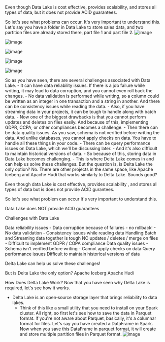 
 Even though Data Lake is cost effective, provides scalability, and stores all types of data, but it does not provide
 ACID guarantees. 

So let's see what problems can occur.
 It's very important to understand this. 
Let's say you have a folder in Data Lake to store sales data, and two partition files are
 already stored there, part file 1 and part file 2. ![image](https://user-images.githubusercontent.com/24469318/212116352-2cebdb28-6b3d-4082-aee9-14d7cdb5a558.png)


![image](https://user-images.githubusercontent.com/24469318/212116452-86a31bd2-a29b-41e0-aa76-5fb6b5b3fc5a.png)


![image](https://user-images.githubusercontent.com/24469318/212116564-d7ccb407-b87c-49ee-b760-fb330a1f554b.png)


![image](https://user-images.githubusercontent.com/24469318/212116722-d7d3ef57-794e-416e-9995-ed7d8098ca72.png)


![image](https://user-images.githubusercontent.com/24469318/212116794-87c5d254-20f0-4967-aeeb-633dcad8af2b.png)




 So as you have seen, there are several challenges associated with Data Lake.
	-  It can have data reliability issues. If there is a job failure while writing, it may lead to data corruption, and you cannot even roll back the changes. 
	- No data validation is performed while writing, so a column could be written as an integer in one transaction and a string in another. And there can be consistency issues while reading the data.
	-  Also, if you have streaming data in your projects, it can be tough to handle along with batch data. 
	- Now one of the biggest drawbacks is that you cannot perform updates and deletes on files easily. And because of this, implementing GDPR, CCPA, or other compliances becomes a challenge. 
	- Then there can be data quality issues. As you saw, schema is not verified before writing the data. And unlike databases, you cannot apply checks on data. You have to handle all these things in your code. 
	- There can be query performance issues on Data Lake, which we'll be discussing later.
	-  And it's also difficult to maintain historical versions of data. 
	- So because of this, storing data in Data Lake becomes challenging. 
	- This is where Delta Lake comes in and can help us solve these challenges.
 But the question is, is Delta Lake the only option? No. 
There are other projects in the same space, like Apache Iceberg and Apache Hudi that works similarly to Delta Lake. Sounds good?

Even though data Lake is cost effective, provides scalability , and stores all types of data but is does not provide ACID gurantees.



So let's see what problem can occur 
It's very important to understand this.

Data Lake does NOT provide ACID guarantees



Challenges with Data Lake

Data reliability issues
	- Data corruption because of failures - no rollback!
	- No data validation
	- Consistency issues while reading data
Handling Batch and Streaming data together is tough
NO updates / deletes / merge on files
	- Difficult to implement GDPR / COPA compliance
Data quality issues
	- Schema isn't verified before writing
	- Cannot apply checks on data
Query performance issues
Difficult to maintain historical versions of data




Delta Lake can help us solve these challenges!




But is Delta Lake the only option?
Apache Iceberg
Apache Hudi


How Does Delta Lake Work?
Now that you have seen why Delta Lake is required, let's see how it works.
 -  Delta Lake is an open‑source storage layer that brings reliability to data lakes.
	-  Think of this like a small utility that you need to install on your Spark cluster. 
All right, so first let's see how to save the data in Parquet format. If you're not aware about Parquet, basically, it's a columnar format for files. Let's say you have created a DataFrame in Spark. Now when you save this DataFrame in parquet format, it will create and store multiple partition files in Parquet format. ![image](https://user-images.githubusercontent.com/24469318/212117048-2df3506b-b34f-4f16-8aa1-0d0ae861b354.png)
